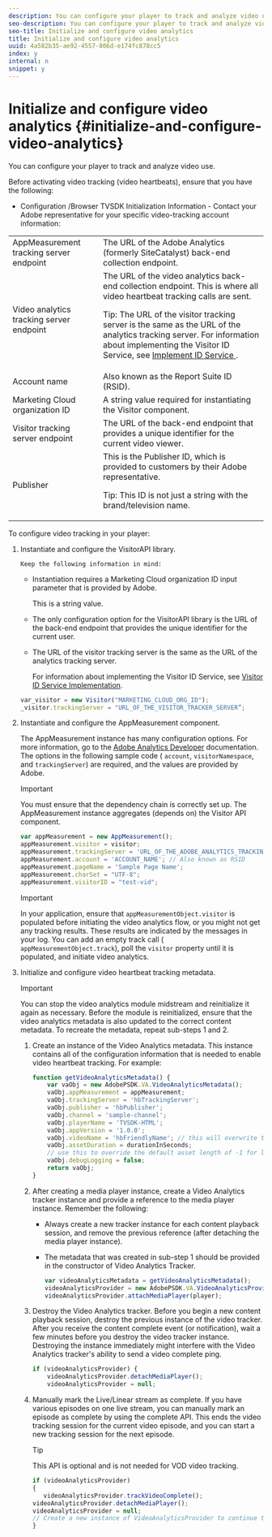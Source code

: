 ```yaml
---
description: You can configure your player to track and analyze video use.
seo-description: You can configure your player to track and analyze video use.
seo-title: Initialize and configure video analytics
title: Initialize and configure video analytics
uuid: 4a582b35-ae92-4557-806d-e174fc878cc5
index: y
internal: n
snippet: y
---
```


# Initialize and configure video analytics {#initialize-and-configure-video-analytics}

You can configure your player to track and analyze video use.

Before activating video tracking (video heartbeats), ensure that you have the following:

* Configuration /Browser TVSDK Initialization Information - Contact your Adobe representative for your specific video-tracking account information:

<table id="table_3565328ABBEE4605A92EAE1ADE5D6F84">
 <tbody>
  <tr>
   <td colname="col1"> AppMeasurement tracking server endpoint </td>
   <td colname="col2"> The URL of the Adobe Analytics (formerly SiteCatalyst) back-end collection endpoint. </td>
  </tr>
  <tr>
   <td colname="col1"> Video analytics tracking server endpoint </td>
   <td colname="col2"> The URL of the video analytics back-end collection endpoint. This is where all video heartbeat tracking calls are sent. <p>Tip:  The URL of the visitor tracking server is the same as the URL of the analytics tracking server. For information about implementing the Visitor ID Service, see <a href="https://marketing.adobe.com/resources/help/en_US/mcvid/mcvid-setup-target.html" format="html" scope="external"> Implement ID Service </a>. </p> </td>
  </tr>
  <tr>
   <td colname="col1"> Account name </td>
   <td colname="col2"> Also known as the Report Suite ID (RSID). </td>
  </tr>
  <tr>
   <td colname="col1"> Marketing Cloud organization ID </td>
   <td colname="col2"> A string value required for instantiating the Visitor component. </td>
  </tr>
  <tr>
   <td colname="col1"> Visitor tracking server endpoint </td>
   <td colname="col2"> The URL of the back-end endpoint that provides a unique identifier for the current video viewer. </td>
  </tr>
  <tr>
   <td colname="col1"> Publisher </td>
   <td colname="col2"> This is the Publisher ID, which is provided to customers by their Adobe representative. <p>Tip:  This ID is not just a string with the brand/television name. </p> </td>
  </tr>
 </tbody>
</table>

To configure video tracking in your player:

1. Instantiate and configure the VisitorAPI library.

       Keep the following information in mind:

    * Instantiation requires a Marketing Cloud organization ID input parameter that is provided by Adobe.

      This is a string value.
    * The only configuration option for the VisitorAPI library is the URL of the back-end endpoint that provides the unique identifier for the current user.
    * The URL of the visitor tracking server is the same as the URL of the analytics tracking server.

      For information about implementing the Visitor ID Service, see [Visitor ID Service Implementation](https://marketing.adobe.com/resources/help/en_US/mcvid/mcvid-setup-target.html).

   ```js
   var_visitor = new Visitor("MARKETING_CLOUD_ORG_ID");
   _visitor.trackingServer = "URL_OF_THE_VISITOR_TRACKER_SERVER”;
   ```

2. Instantiate and configure the AppMeasurement component.

   The AppMeasurement instance has many configuration options. For more information, go to the [Adobe Analytics Developer](https://microsite.omniture.com/t2/help/en_US/reference/#Developer) documentation. The options in the following sample code ( `account`, `visitorNamespace`, and `trackingServer`) are required, and the values are provided by Adobe.

   >[!IMPORTANT]
   >
   >You must ensure that the dependency chain is correctly set up. The AppMeasurement instance aggregates (depends on) the Visitor API component.

   ```js
   var appMeasurement = new AppMeasurement();
   appMeasurement.visitor = visitor;
   appMeasurement.trackingServer = 'URL_OF_THE_ADOBE_ANALYTICS_TRACKING_SERVER';
   appMeasurement.account = 'ACCOUNT_NAME'; // Also known as RSID
   appMeasurement.pageName = 'Sample Page Name';
   appMeasurement.charSet = "UTF-8";
   appMeasurement.visitorID = "test-vid";
   ```

   >[!IMPORTANT]
   >
   >In your application, ensure that `appMeasurementObject.visitor` is populated before initiating the video analytics flow, or you might not get any tracking results. These results are indicated by the  messages in your log. You can add an empty track call ( `appMeasurementObject.track`), poll the `visitor` property until it is populated, and initiate video analytics.

3. Initialize and configure video heartbeat tracking metadata.

   >[!IMPORTANT]
   >
   >You can stop the video analytics module midstream and reinitialize it again as necessary. Before the module is reinitialized, ensure that the video analytics metadata is also updated to the correct content metadata. To recreate the metadata, repeat sub-steps 1 and 2.

   1. Create an instance of the Video Analytics metadata.
      This instance contains all of the configuration information that is needed to enable video heartbeat tracking. For example:
      ```js
      function getVideoAnalyticsMetadata() {
          var vaObj = new AdobePSDK.VA.VideoAnalyticsMetadata();
          vaObj.appMeasurement = appMeasurement;
          vaObj.trackingServer = 'hbTrackingServer';
          vaObj.publisher = 'hbPublisher';
          vaObj.channel = 'sample-channel';
          vaObj.playerName = 'TVSDK-HTML';
          vaObj.appVersion = '1.0.0';
          vaObj.videoName = 'hbFriendlyName'; // this will overwrite the ContextData variable a.media.friendlyName
          vaObj.assetDuration = durationInSeconds;
          // use this to override the default asset length of -1 for live streams
          vaObj.debugLogging = false;
          return vaObj;
      }
      ```

   2. After creating a media player instance, create a Video Analytics tracker instance and provide a reference to the media player instance.
          Remember the following:

       * Always create a new tracker instance for each content playback session, and remove the previous reference (after detaching the media player instance).
       * The metadata that was created in sub-step 1 should be provided in the constructor of Video Analytics Tracker.

          ```js
          var videoAnalyticsMetadata = getVideoAnalyticsMetadata();
          videoAnalyticsProvider = new AdobePSDK.VA.VideoAnalyticsProvider(videoAnalyticsMetadata);
          videoAnalyticsProvider.attachMediaPlayer(player);
          ```

   3. Destroy the Video Analytics tracker.
      Before you begin a new content playback session, destroy the previous instance of the video tracker. After you receive the content complete event (or notification), wait a few minutes before you destroy the video tracker instance. Destroying the instance immediately might interfere with the Video Analytics tracker's ability to send a video complete ping.

      ```js
      if (videoAnalyticsProvider) {
          videoAnalyticsProvider.detachMediaPlayer();
          videoAnalyticsProvider = null;
      ```
   4. Manually mark the Live/Linear stream as complete.
      If you have various episodes on one live stream, you can manually mark an episode as complete by using the complete API. This ends the video tracking session for the current video episode, and you can start a new tracking session for the next episode.
      >[!TIP]
      >
      >This API is optional and is not needed for VOD video tracking.

      ```js
      if (videoAnalyticsProvider)
      {
         videoAnalyticsProvider.trackVideoComplete();
      videoAnalyticsProvider.detachMediaPlayer();
      videoAnalyticsProvider = null;
      // Create a new instance of VideoAnalyticsProvider to continue tracking.
      } 
      ``` 